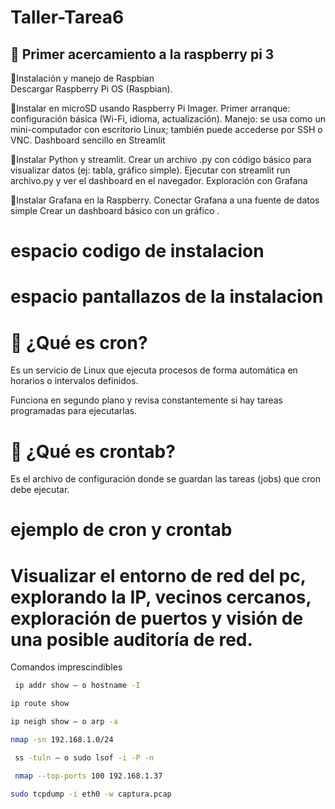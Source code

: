 # Taller-Tarea6
## 🍓 Primer acercamiento a la raspberry pi 3 

🧷Instalación y manejo de Raspbian            
Descargar Raspberry Pi OS (Raspbian).

🧷Instalar en microSD usando Raspberry Pi Imager.
Primer arranque: configuración básica (Wi-Fi, idioma, actualización).
Manejo: se usa como un mini-computador con escritorio Linux; también puede accederse por SSH o VNC.
Dashboard sencillo en Streamlit

🧷Instalar Python y streamlit.
Crear un archivo .py con código básico para visualizar datos (ej: tabla, gráfico simple).
Ejecutar con streamlit run archivo.py y ver el dashboard en el navegador.
Exploración con Grafana

🧷Instalar Grafana en la Raspberry.
Conectar Grafana a una fuente de datos simple 
Crear un dashboard básico con un gráfico .
 
 # espacio codigo de instalacion 

 # espacio pantallazos de la instalacion 


 # 🤖 ¿Qué es cron?
  

Es un servicio de Linux que ejecuta procesos de forma automática en horarios o intervalos definidos.

Funciona en segundo plano y revisa constantemente si hay tareas programadas para ejecutarlas.


# 👾 ¿Qué es crontab?

Es el archivo de configuración donde se guardan las tareas (jobs) que cron debe ejecutar.

# ejemplo de cron y crontab
# Visualizar el entorno de red del pc, explorando la IP, vecinos cercanos, exploración de puertos y visión de una posible auditoría de red.

Comandos imprescindibles 

```bash IP y interfaces:
 ip addr show — o hostname -I
```
```bash Puerta de enlace/ruta:
ip route show
```
```bash Vecinos/ARP:  
ip neigh show — o arp -a
```
```bash Hosts activos (ping-scan): 
nmap -sn 192.168.1.0/24
```
```bash Puertos locales que escuchan:
 ss -tuln — o sudo lsof -i -P -n
```
```bash Escaneo de puertos :
 nmap --top-ports 100 192.168.1.37
```

```bash Captura de paquetes: 
sudo tcpdump -i eth0 -w captura.pcap 
```